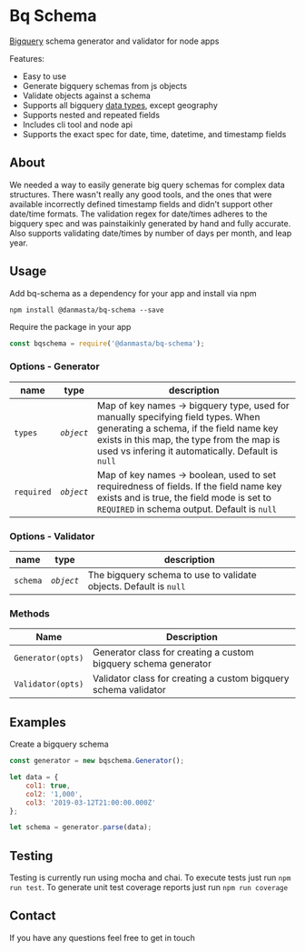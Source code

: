 # Bq Schema
[Bigquery](https://cloud.google.com/bigquery/) schema generator and validator for node apps

Features:
* Easy to use
* Generate bigquery schemas from js objects
* Validate objects against a schema
* Supports all bigquery [data types](https://cloud.google.com/bigquery/docs/reference/standard-sql/data-types), except geography
* Supports nested and repeated fields
* Includes cli tool and node api
* Supports the exact spec for date, time, datetime, and timestamp fields

## About
We needed a way to easily generate big query schemas for complex data structures. There wasn't really any good tools, and the ones that were available incorrectly defined timestamp fields and didn't support other date/time formats. The validation regex for date/times adheres to the bigquery spec and was painstaikinly generated by hand and fully accurate. Also supports validating date/times by number of days per month, and leap year.

## Usage
Add bq-schema as a dependency for your app and install via npm
```
npm install @danmasta/bq-schema --save
```
Require the package in your app
```javascript
const bqschema = require('@danmasta/bq-schema');
```

### Options - Generator
name | type | description
-----|----- | -----------
`types` | *`object`* | Map of key names -> bigquery type, used for manually specifying field types. When generating a schema, if the field name key exists in this map, the type from the map is used vs infering it automatically. Default is `null`
`required` | *`object`* | Map of key names -> boolean, used to set requiredness of fields. If the field name key exists and is true, the field mode is set to `REQUIRED` in schema output. Default is `null`

### Options - Validator
name | type | description
-----|----- | -----------
`schema` | *`object`* | The bigquery schema to use to validate objects. Default is `null`

### Methods
Name | Description
-----|------------
`Generator(opts)` | Generator class for creating a custom bigquery schema generator
`Validator(opts)` | Validator class for creating a custom bigquery schema validator

## Examples
Create a bigquery schema
```javascript
const generator = new bqschema.Generator();

let data = {
    col1: true,
    col2: '1,000',
    col3: '2019-03-12T21:00:00.000Z'
};

let schema = generator.parse(data);
```

## Testing
Testing is currently run using mocha and chai. To execute tests just run `npm run test`. To generate unit test coverage reports just run `npm run coverage`

## Contact
If you have any questions feel free to get in touch
